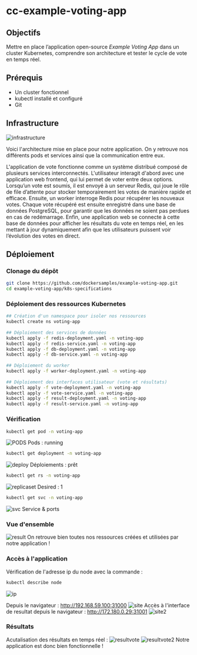 # cc-example-voting-app

## Objectifs

Mettre en place l’application open-source *Example Voting App* dans un cluster Kubernetes, comprendre son architecture et tester le cycle de vote en temps réel.

## Prérequis
- Un cluster fonctionnel
- kubectl installé et configuré
- Git

## Infrastructure
![infrastructure](architecture.JPG)

Voici l'architecture mise en place pour notre application.
On y retrouve nos différents pods et services ainsi que la communication entre eux.

L'application de vote fonctionne comme un système distribué composé de plusieurs services interconnectés. L'utilisateur interagit d'abord avec une application web frontend, qui lui permet de voter entre deux options. Lorsqu’un vote est soumis, il est envoyé à un serveur Redis, qui joue le rôle de file d’attente pour stocker temporairement les votes de manière rapide et efficace. Ensuite, un worker interroge Redis pour récupérer les nouveaux votes. Chaque vote récupéré est ensuite enregistré dans une base de données PostgreSQL, pour garantir que les données ne soient pas perdues en cas de redémarrage. Enfin, une application web se connecte à cette base de données pour afficher les résultats du vote en temps réel, en les mettant à jour dynamiquement afin que les utilisateurs puissent voir l’évolution des votes en direct.

## Déploiement

### Clonage du dépôt 
```bash
git clone https://github.com/dockersamples/example-voting-app.git
cd example-voting-app/k8s-specifications
```

### Déploiement des ressources Kubernetes
```bash
## Création d'un namespace pour isoler nos ressources
kubectl create ns voting-app  
  
## Déploiement des services de données
kubectl apply -f redis-deployment.yaml -n voting-app  
kubectl apply -f redis-service.yaml -n voting-app  
kubectl apply -f db-deployment.yaml -n voting-app  
kubectl apply -f db-service.yaml -n voting-app  
 
## Déploiement du worker
kubectl apply -f worker-deployment.yaml -n voting-app
 
## Déploiement des interfaces utilisateur (vote et résultats)
kubectl apply -f vote-deployment.yaml -n voting-app  
kubectl apply -f vote-service.yaml -n voting-app  
kubectl apply -f result-deployment.yaml -n voting-app  
kubectl apply -f result-service.yaml -n voting-app  
```

### Vérification
```bash
kubectl get pod -n voting-app  
```
![PODS](2.png)
Pods : running
```bash
kubectl get deployment -n voting-app  
```
![deploy](3.png)
Déploiements : prêt
```bash
kubectl get rs -n voting-app 
```
![replicaset](4.png)
Desired : 1
```bash
kubectl get svc -n voting-app  
```
![svc](5.png)
Service & ports

### Vue d'ensemble
![result](6.png)
On retrouve bien toutes nos ressources créées et utilisées par notre application !

### Accès à l'application
Vérification de l'adresse ip du node avec la commande :
```bash
kubectl describe node   
```
![ip](7.png)

Depuis le navigateur : http://192.168.59.100:31000
![site](8.png)
Accès à l'interface de resultat depuis le navigateur : http://172.180.0.29:31001
![site2](9.png)
### Résultats 
Acutalisation des résultats en temps réel : 
![resultvote](10.png)
![resultvote2](11.png)
Notre application est donc bien fonctionnelle !
